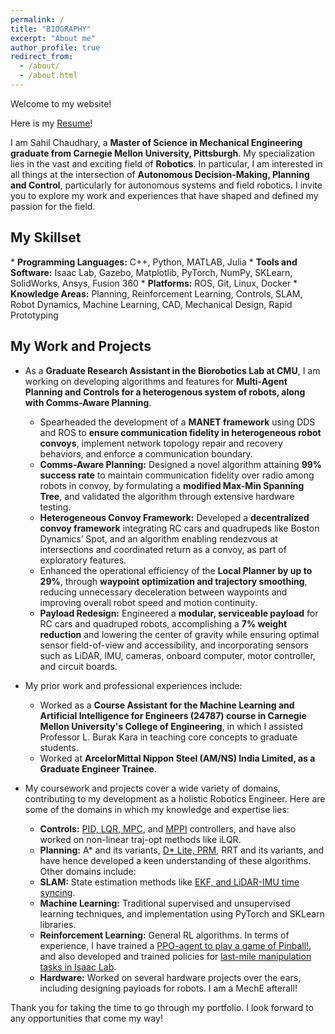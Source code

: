 ```yaml
---
permalink: /
title: "BIOGRAPHY"
excerpt: "About me"
author_profile: true
redirect_from: 
  - /about/
  - /about.html
---
```


Welcome to my website!

Here is my [Resume](http://sahiltchaudhary.github.io/files/Resume.pdf)!

I am Sahil Chaudhary, a **Master of Science in Mechanical Engineering graduate from Carnegie Mellon University, Pittsburgh**. My specialization lies in the vast and exciting field of **Robotics**. In particular, I am interested in all things at the intersection of **Autonomous Decision-Making, Planning and Control**, particularly for autonomous systems and field robotics. I invite you to explore my work and experiences that have shaped and defined my passion for the field.

<h2>My Skillset</h2>
  * <b>Programming Languages:</b> C++, Python, MATLAB, Julia
  * <b>Tools and Software:</b> Isaac Lab, Gazebo, Matplotlib, PyTorch, NumPy, SKLearn, SolidWorks, Ansys, Fusion 360
  * <b>Platforms:</b> ROS, Git, Linux, Docker
  * <b>Knowledge Areas:</b> Planning, Reinforcement Learning, Controls, SLAM, Robot Dynamics, Machine Learning, CAD, Mechanical Design, Rapid Prototyping 

<h2>My Work and Projects</h2>

* As a **Graduate Research Assistant in the Biorobotics Lab at CMU**, I am working on developing algorithms and features for **Multi-Agent Planning and Controls for a heterogenous system of robots, along with Comms-Aware Planning**.

  *	Spearheaded the development of a **MANET framework** using DDS and ROS to **ensure communication fidelity in heterogeneous robot convoys**, implement network topology repair and recovery behaviors, and enforce a communication boundary.
  *	**Comms-Aware Planning:** Designed a novel algorithm attaining **99% success rate** to maintain communication fidelity over radio among robots in convoy, by formulating a **modified Max-Min Spanning Tree**, and validated the algorithm through extensive hardware testing.
  *	**Heterogeneous Convoy Framework:** Developed a **decentralized convoy framework** integrating RC cars and quadrupeds like Boston Dynamics’ Spot, and an algorithm enabling rendezvous at intersections and coordinated return as a convoy, as part of exploratory features.
  *	Enhanced the operational efficiency of the **Local Planner by up to 29%**, through **waypoint optimization and trajectory smoothing**, reducing unnecessary deceleration between waypoints and improving overall robot speed and motion continuity.
  *	**Payload Redesign:** Engineered a **modular, serviceable payload** for RC cars and quadruped robots, accomplishing a **7% weight reduction** and lowering the center of gravity while ensuring optimal sensor field-of-view and accessibility, and incorporating sensors such as LiDAR, IMU, cameras, onboard computer, motor controller, and circuit boards.

* My prior work and professional experiences include:

  * Worked as a **Course Assistant for the Machine Learning and Artificial Intelligence for Engineers (24787) course in Carnegie Mellon University's College of Engineering**, in which I assisted Professor L. Burak Kara in teaching core concepts to graduate students.
  * Worked at **ArcelorMittal Nippon Steel (AM/NS) India Limited, as a Graduate Engineer Trainee**.

* My coursework and projects cover a wide variety of domains, contributing to my development as a holistic Robotics Engineer. Here are some of the domains in which my knowledge and expertise lies:

  * <b>Controls:</b> [PID, LQR, MPC](https://sahiltchaudhary.github.io/portfolio/5_cmuBuggy/), and [MPPI](https://sahiltchaudhary.github.io/portfolio/3_mppi_/) controllers, and have also worked on non-linear traj-opt methods like iLQR.
  * <b>Planning:</b> A* and its variants, [D* Lite, PRM](https://sahiltchaudhary.github.io/portfolio/1_planning/), RRT and its variants, and have hence developed a keen understanding of these algorithms.
Other domains include:
  * <b>SLAM:</b> State estimation methods like [EKF, and LiDAR-IMU time syncing](https://sahiltchaudhary.github.io/portfolio/4_pointLIO/).
  * <b>Machine Learning:</b> Traditional supervised and unsupervised learning techniques, and implementation using PyTorch and SKLearn libraries.
  * <b>Reinforcement Learning:</b> General RL algorithms. In terms of experience, I have trained a [PPO-agent to play a game of Pinball!](https://sahiltchaudhary.github.io/portfolio/2_pinbot/), and also developed and trained policies for [last-mile manipulation tasks in Isaac Lab](https://sahiltchaudhary.github.io/research/).
  * <b>Hardware:</b> Worked on several hardware projects over the ears, including designing payloads for robots. I am a MechE afterall!

Thank you for taking the time to go through my portfolio. I look forward to any opportunities that come my way!